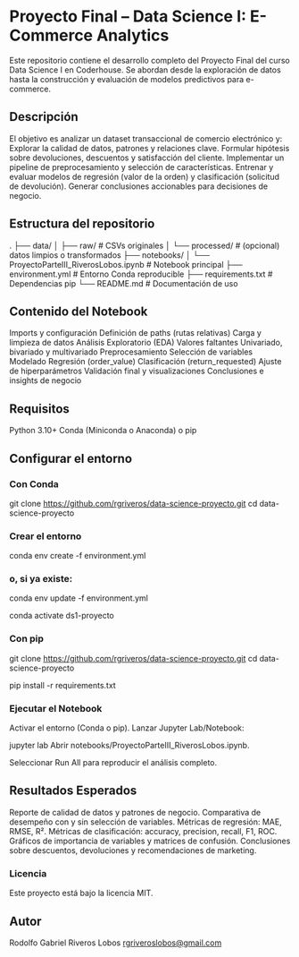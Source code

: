 # Proyecto Final – Data Science I: E-Commerce Analytics
Este repositorio contiene el desarrollo completo del Proyecto Final del curso Data Science I en Coderhouse. Se abordan desde la exploración de datos hasta la construcción y evaluación de modelos predictivos para e-commerce.

## Descripción
El objetivo es analizar un dataset transaccional de comercio electrónico y:
Explorar la calidad de datos, patrones y relaciones clave.
Formular hipótesis sobre devoluciones, descuentos y satisfacción del cliente.
Implementar un pipeline de preprocesamiento y selección de características.
Entrenar y evaluar modelos de regresión (valor de la orden) y clasificación (solicitud de devolución).
Generar conclusiones accionables para decisiones de negocio.

## Estructura del repositorio
.
├── data/
│   ├── raw/           # CSVs originales
│   └── processed/     # (opcional) datos limpios o transformados
├── notebooks/
│   └── ProyectoParteIII_RiverosLobos.ipynb  # Notebook principal
├── environment.yml    # Entorno Conda reproducible
├── requirements.txt   # Dependencias pip
└── README.md          # Documentación de uso

## Contenido del Notebook
Imports y configuración
Definición de paths (rutas relativas)
Carga y limpieza de datos
Análisis Exploratorio (EDA)
Valores faltantes
Univariado, bivariado y multivariado
Preprocesamiento
Selección de variables
Modelado
Regresión (order_value)
Clasificación (return_requested)
Ajuste de hiperparámetros
Validación final y visualizaciones
Conclusiones e insights de negocio

## Requisitos
Python 3.10+
Conda (Miniconda o Anaconda) o pip

## Configurar el entorno
### Con Conda

git clone https://github.com/rgriveros/data-science-proyecto.git
cd data-science-proyecto

### Crear el entorno
conda env create -f environment.yml

### o, si ya existe:
conda env update -f environment.yml

conda activate ds1-proyecto

### Con pip

git clone https://github.com/rgriveros/data-science-proyecto.git
cd data-science-proyecto

pip install -r requirements.txt

### Ejecutar el Notebook
Activar el entorno (Conda o pip).
Lanzar Jupyter Lab/Notebook:

jupyter lab
Abrir notebooks/ProyectoParteIII_RiverosLobos.ipynb.

Seleccionar Run All para reproducir el análisis completo.

## Resultados Esperados
Reporte de calidad de datos y patrones de negocio.
Comparativa de desempeño con y sin selección de variables.
Métricas de regresión: MAE, RMSE, R².
Métricas de clasificación: accuracy, precision, recall, F1, ROC.
Gráficos de importancia de variables y matrices de confusión.
Conclusiones sobre descuentos, devoluciones y recomendaciones de marketing.

### Licencia
Este proyecto está bajo la licencia MIT.

## Autor
Rodolfo Gabriel Riveros Lobos
rgriveroslobos@gmail.com